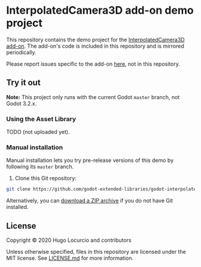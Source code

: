 # InterpolatedCamera3D add-on demo project

This repository contains the demo project for the
[InterpolatedCamera3D add-on](https://github.com/godot-extended-libraries/godot-interpolated-camera3d).
The add-on's code is included in this repository and is mirrored periodically.

Please report issues specific to the add-on
[here](https://github.com/godot-extended-libraries/godot-interpolated-camera3d), not in this repository.

## Try it out

**Note:** This project only runs with the current Godot `master` branch, not Godot 3.2.x.

### Using the Asset Library

TODO (not uploaded yet).

### Manual installation

Manual installation lets you try pre-release versions of this demo by following its
`master` branch.

1. Clone this Git repository:

```bash
git clone https://github.com/godot-extended-libraries/godot-interpolated-camera3d-demo.git
```

Alternatively, you can
[download a ZIP archive](https://github.com/godot-extended-libraries/godot-interpolated-camera3d-demo/archive/master.zip)
if you do not have Git installed.

## License

Copyright © 2020 Hugo Locurcio and contributors

Unless otherwise specified, files in this repository are licensed under the
MIT license. See [LICENSE.md](LICENSE.md) for more information.
